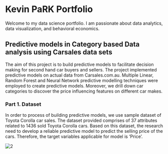 # Kevin PaRK Portfolio                 
Welcome to my data science portfolio. I am passionate about data analytics, data visualization, and behavioral economics.

## Predictive models in Category based Data analysis using Carsales data sets

The aim of this project is to build predictive models to facilitate decision making for second hand car buyers and sellers. The project implemented predictive models on actual data from Carsales.com.au. Multiple Linear, Random Forest and Neural Network predictive modelling techniques were employed to create predictive models. Moreover, we drill down car categories to discover the price influencing features on different car makes. 

### Part 1. Dataset

In order to process of building predictive models, we use sample dataset of Toyota Corolla car sales. The dataset provided comprises of 37 attributes related to 1436 sold Toyota Corolla cars. Based on this dataset, the research need to develop a reliable predictive model to predict the selling price of the cars. Therefore, the target variables applicable for model is ‘Price’.

![2](https://user-images.githubusercontent.com/32251175/160736373-b626234a-2f39-4eb6-9f79-b73ba29b82e4.PNG)

